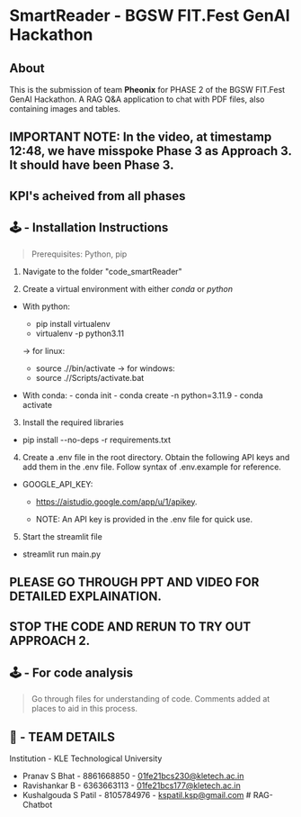 # SmartReader - BGSW FIT.Fest GenAI Hackathon

## About

This is the submission of team **Pheonix** for PHASE 2 of the BGSW FIT.Fest GenAI Hackathon.
A RAG Q&A application to chat with PDF files, also containing images and tables.

## IMPORTANT NOTE: In the video, at timestamp 12:48, we have misspoke Phase 3 as Approach 3. It should have been Phase 3.

## KPI's acheived from all phases

## 🕹️ - Installation Instructions

> Prerequisites: Python, pip

1. Navigate to the folder "code_smartReader"

2. Create a virtual environment with either _conda_ or _python_
  
  - With python:
    
    - pip install virtualenv
    - virtualenv -p python3.11 <venv name>
    
    -> for linux:    
      - source ./<venv name>/bin/activate
    -> for windows:
      - source ./<venv name>/Scripts/activate.bat

   - With conda:
    - conda init
    - conda create -n <venv name> python=3.11.9
    - conda activate <venv name>

3. Install the required libraries

  - pip install --no-deps -r requirements.txt

4. Create a .env file in the root directory. Obtain the following API keys and add them in the .env file. Follow syntax of .env.example for reference.

- GOOGLE_API_KEY:
  - https://aistudio.google.com/app/u/1/apikey.

  - NOTE: An API key is provided in the .env file for quick use.

5. Start the streamlit file

  - streamlit run main.py

## PLEASE GO THROUGH PPT AND VIDEO FOR DETAILED EXPLAINATION.

## STOP THE CODE AND RERUN TO TRY OUT APPROACH 2.

## 🕹️ - For code analysis

> Go through files for understanding of code. Comments added at places to aid in this process.

## 👥 - TEAM DETAILS

Institution - KLE Technological University

- Pranav S Bhat - 8861668850 - 01fe21bcs230@kletech.ac.in
- Ravishankar B - 6363663113 - 01fe21bcs177@kletech.ac.in
- Kushalgouda S Patil - 8105784976 - kspatil.ksp@gmail.com
#   R A G - C h a t b o t  
 